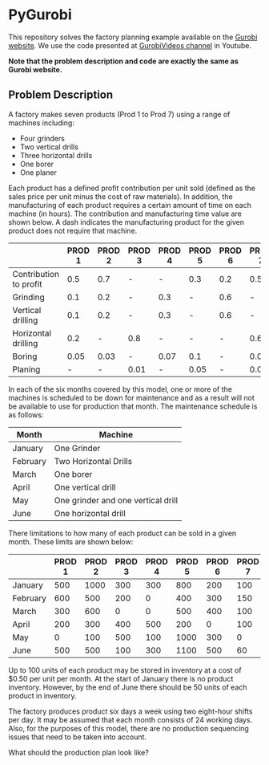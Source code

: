 # PyGurobi

This repository solves the factory planning example available on the [Gurobi website](http://www.gurobi.com/resources/examples/factory-planning-I). We use the code presented at [GurobiVideos channel](https://www.youtube.com/watch?v=5mct7ltVeVc) in Youtube. 

**Note that the problem description and code are exactly the same as Gurobi website.**

## Problem Description
A factory makes seven products (Prod 1 to Prod 7) using a range of machines including:

- Four grinders
- Two vertical drills
- Three horizontal drills
- One borer
- One planer

Each product has a defined profit contribution per unit sold (defined as the sales price per unit minus the cost of raw materials). In addition, the manufacturing of each product requires a certain amount of time on each machine (in hours). The contribution and manufacturing time value are shown below. A dash indicates the manufacturing product for the given product does not require that machine.

|     | PROD 1 | PROD 2 | PROD 3 | PROD 4 | PROD 5 | PROD 6 | PROD 7 |
| ------------ | ------------- | ------------ | ------------- | ------------ | ------------- | ------------ | ------------- |
| Contribution to profit | 0.5 | 0.7 | - | - | 0.3 | 0.2 | 0.5 |
| Grinding | 0.1 | 0.2 | - | 0.3 | - | 0.6 | - |
| Vertical drilling | 0.1 | 0.2 | - | 0.3 | - | 0.6 | - |
| Horizontal drilling | 0.2 | - | 0.8 | - | - | - | 0.6 |
| Boring | 0.05 | 0.03 | - | 0.07 | 0.1 | - | 0.08 |
| Planing | - | - | 0.01 | - | 0.05 | - | 0.05 |

In each of the six months covered by this model, one or more of the machines is scheduled to be down for maintenance and as a result will not be available to use for production that month. The maintenance schedule is as follows:

| Month | Machine | 
| ------------ | ------------- |
| January | One Grinder | 
| February | Two Horizontal Drills | 
| March | One borer | 
| April | One vertical drill | 
| May | One grinder and one vertical drill | 
| June | One horizontal drill | 

There limitations to how many of each product can be sold in a given month. These limits are shown below:

|     | PROD 1 | PROD 2 | PROD 3 | PROD 4 | PROD 5 | PROD 6 | PROD 7 |
| ------------ | ------------- | ------------ | ------------- | ------------ | ------------- | ------------ | ------------- |
| January | 500 | 1000 | 300 | 300	| 800 | 200 | 100 |
| February | 600 | 500 | 200 | 0 | 400 | 300 | 150 |
| March | 300 | 600 | 0 | 0 | 500 | 400	 | 100 |
| April | 200 | 300 | 400 | 500	| 200 | 0 | 100 |
| May | 0 | 100 | 500 | 100 | 1000 | 300 | 0 |
| June | 500 | 500 | 100 | 300 | 1100 | 500 | 60 |

Up to 100 units of each product may be stored in inventory at a cost of $0.50 per unit per month. At the start of January there is no product inventory. However, by the end of June there should be 50 units of each product in inventory.

The factory produces product six days a week using two eight-hour shifts per day. It may be assumed that each month consists of 24 working days. Also, for the purposes of this model, there are no production sequencing issues that need to be taken into account.

What should the production plan look like?